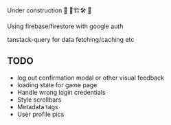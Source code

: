 Under construction
🚧 🔧🏗️🛠️ 🚧

Using firebase/firestore with google auth

tanstack-query for data fetching/caching etc

## TODO

- log out confirmation modal or other visual feedback
- loading state for game page
- Handle wrong login credentials
- Style scrollbars
- Metadata tags
- User profile pics